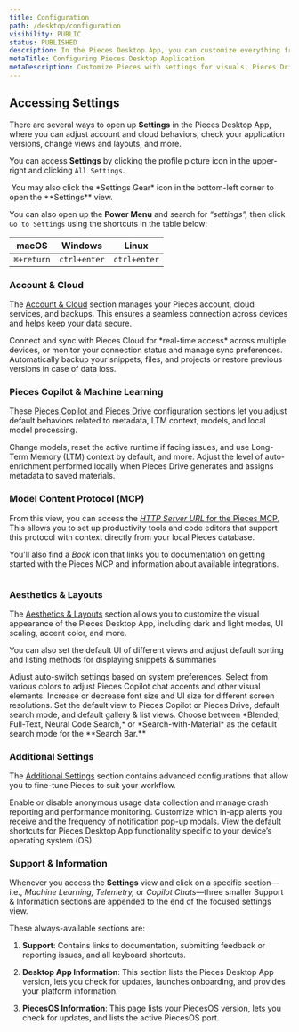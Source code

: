 ```yaml
---
title: Configuration
path: /desktop/configuration
visibility: PUBLIC
status: PUBLISHED
description: In the Pieces Desktop App, you can customize everything from visuals and aesthetics to Pieces Drive enrichment and Pieces Copilot models to fit your preferences and workflow.
metaTitle: Configuring Pieces Desktop Application
metaDescription: Customize Pieces with settings for visuals, Pieces Drive enrichment, and Copilot models to optimize your workflow.
---
```


## Accessing Settings

There are several ways to open up **Settings** in the Pieces Desktop App, where you can adjust account and cloud behaviors, check your application versions, change views and layouts, and more.

You can access **Settings** by clicking the profile picture icon in the upper-right and clicking `All Settings`.

<Image src="https://storage.googleapis.com/hashnode_product_documentation_assets/desktop_app_assets/desktop_app_MAIN/new_media/Settings/Additional%20Settings/accessing_settings.gif" alt="" align="center" fullwidth="true" />

<Callout type="tip">
  You may also click the *Settings Gear* icon in the bottom-left corner to open the **Settings** view.
</Callout>

You can also open up the **Power Menu** and search for *“settings”,* then click `Go to Settings` using the shortcuts in the table below:

| **macOS**  | **Windows**  | **Linux**    |
| ---------- | ------------ | ------------ |
| `⌘+return` | `ctrl+enter` | `ctrl+enter` |

### Account & Cloud

The [Account & Cloud](/products/desktop/configuration/account-and-cloud) section manages your Pieces account, cloud services, and backups. This ensures a seamless connection across devices and helps keep your data secure.

<Steps>
  <Step title="Cloud Management">
    Connect and sync with Pieces Cloud for *real-time access* across multiple devices, or monitor your connection status and manage sync preferences.
  </Step>

  <Step title="Database Backups">
    Automatically backup your snippets, files, and projects or restore previous versions in case of data loss.
  </Step>
</Steps>

<Image src="https://storage.googleapis.com/hashnode_product_documentation_assets/desktop_app_assets/desktop_app_MAIN/new_media/Settings/Account%20%26%20Cloud/account_integrations.png" alt="" align="center" fullwidth="true" />

### Pieces Copilot & Machine Learning

These [Pieces Copilot and Pieces Drive](/products/desktop/configuration/copilot-and-machine-learning) configuration sections let you adjust default behaviors related to metadata, LTM context, models, and local model processing.

<Steps>
  <Step title="Runtime">
    Change models, reset the active runtime if facing issues, and use Long-Term Memory (LTM) context by default, and more.
  </Step>

  <Step title="Enrichment">
    Adjust the level of auto-enrichment performed locally when Pieces Drive generates and assigns metadata to saved materials.
  </Step>
</Steps>

<Image src="https://storage.googleapis.com/hashnode_product_documentation_assets/desktop_app_assets/desktop_app_MAIN/new_media/Settings/Pieces%20Copilot/switch_llm_settings.png" alt="" align="center" fullwidth="true" />

### Model Content Protocol (MCP)

From this view, you can access the [*HTTP Server URL* for the Pieces MCP.](/products/desktop/configuration/mcp) This allows you to set up productivity tools and code editors that support this protocol with context directly from your local Pieces database.

You'll also find a *Book* icon that links you to documentation on getting started with the Pieces MCP and information about available integrations.

<Image src="https://storage.googleapis.com/hashnode_product_documentation_assets/desktop_app_assets/desktop_app_MAIN/new_media/Settings/Model%20Context%20Protocol%20(MCP)%20Servers/mcp_settings.png" alt="" align="center" fullwidth="true" />

### Aesthetics & Layouts

The [Aesthetics & Layouts](/products/desktop/configuration/aesthetics-layout) section allows you to customize the visual appearance of the Pieces Desktop App, including dark and light modes, UI scaling, accent color, and more.

You can also set the default UI of different views and adjust default sorting and listing methods for displaying snippets & summaries

<Steps>
  <Step title="Dark & Light Mode">
    Adjust auto-switch settings based on system preferences.
  </Step>

  <Step title="Accent Colors">
    Select from various colors to adjust Pieces Copilot chat accents and other visual elements.
  </Step>

  <Step title="Font & UI Scaling">
    Increase or decrease font size and UI size for different screen resolutions.
  </Step>

  <Step title="Layout Settings">
    Set the default view to Pieces Copilot or Pieces Drive, default search mode, and default gallery & list views.
  </Step>

  <Step title="Default Search Mode">
    Choose between *Blended, Full-Text, Neural Code Search,* or *Search-with-Material* as the default search mode for the **Search Bar.**
  </Step>
</Steps>

<Image src="https://storage.googleapis.com/hashnode_product_documentation_assets/desktop_app_assets/desktop_app_MAIN/new_media/Settings/Aesthetics/changing_colors.png" alt="" align="center" fullwidth="true" />

### Additional Settings

The [Additional Settings](/products/desktop/configuration/additional-settings) section contains advanced configurations that allow you to fine-tune Pieces to suit your workflow.

<Steps>
  <Step title="Telemetry & Diagnostics">
    Enable or disable anonymous usage data collection and manage crash reporting and performance monitoring.
  </Step>

  <Step title="Notifications">
    Customize which in-app alerts you receive and the frequency of notification pop-up modals.
  </Step>

  <Step title="Shortcuts">
    View the default shortcuts for Pieces Desktop App functionality specific to your device’s operating system (OS).
  </Step>
</Steps>

<Image src="https://storage.googleapis.com/hashnode_product_documentation_assets/desktop_app_assets/desktop_app_MAIN/new_media/Settings/Additional%20Settings/telemetry.png" alt="" align="center" fullwidth="true" />

### Support & Information

Whenever you access the **Settings** view and click on a specific section—i.e., *Machine Learning, Telemetry,* or *Copilot Chats*—three smaller Support & Information sections are appended to the end of the focused settings view.

These always-available sections are:

1. **Support**: Contains links to documentation, submitting feedback or reporting issues, and all keyboard shortcuts.

2. **Desktop App Information**: This section lists the Pieces Desktop App version, lets you check for updates, launches onboarding, and provides your platform information.

3. **PiecesOS Information**: This page lists your PiecesOS version, lets you check for updates, and lists the active PiecesOS port.

<Image src="https://storage.googleapis.com/hashnode_product_documentation_assets/desktop_app_assets/desktop_app_MAIN/new_media/Settings/settings.png" alt="" align="center" fullwidth="true" />